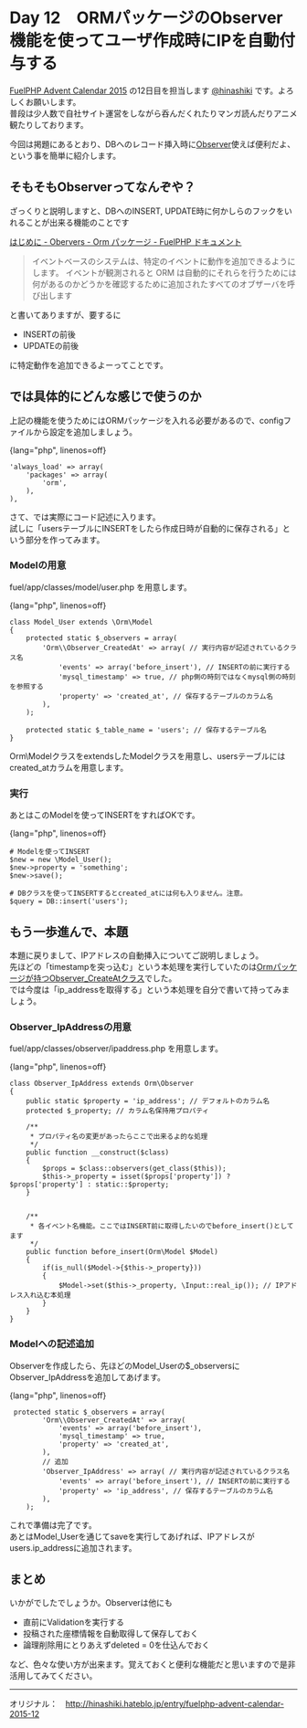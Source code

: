 # Day 12　ORMパッケージのObserver機能を使ってユーザ作成時にIPを自動付与する

[FuelPHP Advent Calendar 2015](http://qiita.com/advent-calendar/2015/fuelphp) の12日目を担当します [@hinashiki](https://github.com/hinashiki) です。よろしくお願いします。  
 普段は少人数で自社サイト運営をしながら呑んだくれたりマンガ読んだりアニメ観たりしております。

今回は掲題にあるとおり、DBへのレコード挿入時に[Observer](http://fuelphp.jp/docs/1.8/packages/orm/observers/intro.html)使えば便利だよ、という事を簡単に紹介します。  
  


## そもそもObserverってなんぞや？

ざっくりと説明しますと、DBへのINSERT, UPDATE時に何かしらのフックをいれることが出来る機能のことです

  
[はじめに - Obervers - Orm パッケージ - FuelPHP ドキュメント](http://fuelphp.jp/docs/1.8/packages/orm/observers/intro.html#/intro)  

> イベントベースのシステムは、特定のイベントに動作を追加できるようにします。 イベントが観測されると ORM は自動的にそれらを行うためには何があるのかどうかを確認するために追加されたすべてのオブザーバを呼び出します

と書いてありますが、要するに

-   INSERTの前後
-   UPDATEの前後

に特定動作を追加できるよーってことです。  
  



## では具体的にどんな感じで使うのか

上記の機能を使うためにはORMパッケージを入れる必要があるので、configファイルから設定を追加しましょう。

{lang="php", linenos=off}
``` {.code .lang-php data-lang="php" data-unlink=""}
'always_load' => array(
    'packages' => array(
        'orm',
    ),
),
```

  
 さて、では実際にコード記述に入ります。  
 試しに「usersテーブルにINSERTをしたら作成日時が自動的に保存される」という部分を作ってみます。


### Modelの用意

fuel/app/classes/model/user.php を用意します。

{lang="php", linenos=off}
``` {.code .lang-php data-lang="php" data-unlink=""}
class Model_User extends \Orm\Model
{
    protected static $_observers = array(
        'Orm\\Observer_CreatedAt' => array( // 実行内容が記述されているクラス名
            'events' => array('before_insert'), // INSERTの前に実行する
            'mysql_timestamp' => true, // php側の時刻ではなくmysql側の時刻を参照する
            'property' => 'created_at', // 保存するテーブルのカラム名
        ),
    );

    protected static $_table_name = 'users'; // 保存するテーブル名
}
```

Orm\\ModelクラスをextendsしたModelクラスを用意し、usersテーブルにはcreated\_atカラムを用意します。



### 実行

あとはこのModelを使ってINSERTをすればOKです。

{lang="php", linenos=off}
``` {.code .lang-php data-lang="php" data-unlink=""}
# Modelを使ってINSERT
$new = new \Model_User();
$new->property = 'something';
$new->save();

# DBクラスを使ってINSERTするとcreated_atには何も入りません。注意。
$query = DB::insert('users');
```




## もう一歩進んで、本題

本題に戻りまして、IPアドレスの自動挿入についてご説明しましょう。  
 先ほどの「timestampを突っ込む」という本処理を実行していたのは[Ormパッケージが持つObserver\_CreateAtクラス](https://github.com/fuel/orm/blob/1.7/master/classes/observer/createdat.php)でした。  
 では今度は「ip\_addressを取得する」という本処理を自分で書いて持ってみましょう。


### Observer\_IpAddressの用意

fuel/app/classes/observer/ipaddress.php を用意します。

{lang="php", linenos=off}
``` {.code .lang-php data-lang="php" data-unlink=""}
class Observer_IpAddress extends Orm\Observer
{
    public static $property = 'ip_address'; // デフォルトのカラム名
    protected $_property; // カラム名保持用プロパティ

    /**
     * プロパティ名の変更があったらここで出来るよ的な処理
     */
    public function __construct($class)
    {
        $props = $class::observers(get_class($this));
        $this->_property = isset($props['property']) ? $props['property'] : static::$property; 
    }


    /**
     * 各イベント名機能。ここではINSERT前に取得したいのでbefore_insert()としてます
     */
    public function before_insert(Orm\Model $Model)
    {
        if(is_null($Model->{$this->_property}))
        {
            $Model->set($this->_property, \Input::real_ip()); // IPアドレス入れ込む本処理
        }
    }
}
```



### Modelへの記述追加

Observerを作成したら、先ほどのModel\_Userの$\_observersにObserver\_IpAddressを追加してあげます。

{lang="php", linenos=off}
``` {.code .lang-php data-lang="php" data-unlink=""}
 protected static $_observers = array(
        'Orm\\Observer_CreatedAt' => array(
            'events' => array('before_insert'),
            'mysql_timestamp' => true,
            'property' => 'created_at',
        ),
        // 追加
        'Observer_IpAddress' => array( // 実行内容が記述されているクラス名
            'events' => array('before_insert'), // INSERTの前に実行する
            'property' => 'ip_address', // 保存するテーブルのカラム名
        ),
    );
```

これで準備は完了です。  
 あとはModel\_Userを通じてsaveを実行してあげれば、IPアドレスがusers.ip\_addressに追加されます。  
  




## まとめ

いかがでしたでしょうか。Observerは他にも

-   直前にValidationを実行する
-   投稿された座標情報を自動取得して保存しておく
-   論理削除用にとりあえずdeleted = 0を仕込んでおく

など、色々な使い方が出来ます。覚えておくと便利な機能だと思いますので是非活用してみてください。

---
オリジナル：　<http://hinashiki.hateblo.jp/entry/fuelphp-advent-calendar-2015-12>
